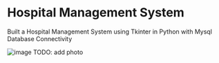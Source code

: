 # Hospital Management System
Built a Hospital Management System using Tkinter in Python with Mysql Database Connectivity

![image](https://user-images.githubusercontent.com/49322948/159159507-8c0a6b4d-1469-4787-b6d7-29f7ff87e61b.png)
TODO: add photo
